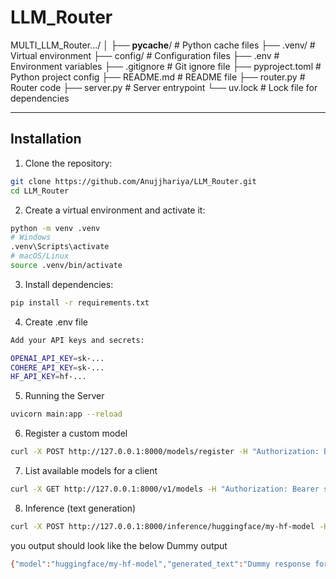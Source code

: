 # LLM_Router


MULTI_LLM_Router.../
│
├── __pycache__/            # Python cache files
├── .venv/                  # Virtual environment
├── config/                 # Configuration files
├── .env                    # Environment variables
├── .gitignore              # Git ignore file
├── pyproject.toml          # Python project config
├── README.md               # README file
├── router.py               # Router code
├── server.py               # Server entrypoint
└── uv.lock                 # Lock file for dependencies


---

## Installation
1. Clone the repository:
```bash
git clone https://github.com/Anujjhariya/LLM_Router.git
cd LLM_Router

```
2. Create a virtual environment and activate it:
```bash
python -m venv .venv
# Windows
.venv\Scripts\activate
# macOS/Linux
source .venv/bin/activate

```
3. Install dependencies:
```bash
pip install -r requirements.txt

```
4. Create .env file
```bash
Add your API keys and secrets:

OPENAI_API_KEY=sk-...
COHERE_API_KEY=sk-...
HF_API_KEY=hf-...


```
5. Running the Server
```bash
uvicorn main:app --reload

```
6. Register a custom model
```bash
curl -X POST http://127.0.0.1:8000/models/register -H "Authorization: Bearer sk-org3-secret" -H "Content-Type: application/json" -d "{\"model_id\":\"huggingface/my-hf-model\",\"api_type\":\"huggingface\",\"api_url\":\"https://api-inference.huggingface.co/models/myorg/my-hf-model\",\"api_key\":\"hf_xxxxx\",\"request_payload_type\":\"huggingface\",\"allow_others\":true}"

```
7. List available models for a client
```bash
curl -X GET http://127.0.0.1:8000/v1/models -H "Authorization: Bearer sk-org3-secret"

```
8. Inference (text generation)
```bash
curl -X POST http://127.0.0.1:8000/inference/huggingface/my-hf-model -H "Authorization: Bearer sk-org3-secret" -H "Content-Type: application/json" -d "{\"inputs\":\"Write a poem about AI.\",\"stream\":false}"
```
you output should look like the below Dummy output
```bash
{"model":"huggingface/my-hf-model","generated_text":"Dummy response for model huggingface/my-hf-model: .IA tuoba meop a etirW","usage":{"prompt_tokens":5,"completion_tokens":10,"total_tokens":15}}


